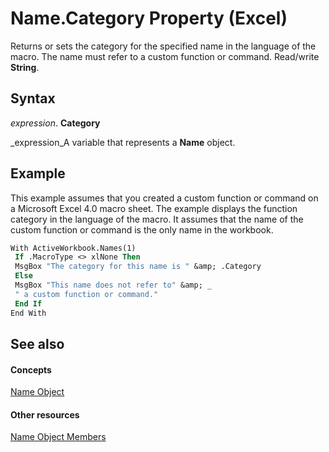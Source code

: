 
# Name.Category Property (Excel)

Returns or sets the category for the specified name in the language of the macro. The name must refer to a custom function or command. Read/write  **String**.


## Syntax

 _expression_. **Category**

 _expression_A variable that represents a  **Name** object.


## Example

This example assumes that you created a custom function or command on a Microsoft Excel 4.0 macro sheet. The example displays the function category in the language of the macro. It assumes that the name of the custom function or command is the only name in the workbook.


```vb
With ActiveWorkbook.Names(1) 
 If .MacroType <> xlNone Then 
 MsgBox "The category for this name is " &amp; .Category 
 Else 
 MsgBox "This name does not refer to" &amp; _ 
 " a custom function or command." 
 End If 
End With
```


## See also


#### Concepts


 [Name Object](cfedb297-ac0d-dff0-99c7-6927cc5f31ed.md)
#### Other resources


 [Name Object Members](7c35e8e8-4f81-7cec-da3e-faf738903726.md)
